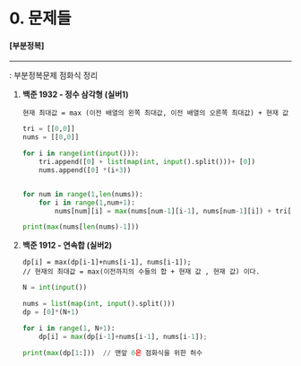 # 0. 문제들

#### [부분정복]

---

: 부분정복문제 점화식 정리

1. **백준 1932 - 정수 삼각형 (실버1)**

   ```
   현재 최대값 = max (이전 배열의 왼쪽 최대값, 이전 배열의 오른쪽 최대값) + 현재 값
   ```

   ```python
   tri = [[0,0]]
   nums = [[0,0]]
   
   for i in range(int(input())):
       tri.append([0] + list(map(int, input().split()))+ [0])
       nums.append([0] *(i+3))
   
   
   for num in range(1,len(nums)):
       for i in range(1,num+1):
           nums[num][i] = max(nums[num-1][i-1], nums[num-1][i]) + tri[num][i]
   
   print(max(nums[len(nums)-1]))
   ```

   

2. **백준 1912 - 연속합 (실버2)**

   ```
   dp[i] = max(dp[i-1]+nums[i-1], nums[i-1]);
   // 현재의 최대값 = max(이전까지의 수들의 합 + 현재 값 , 현재 값) 이다.
   ```

   ```python
   N = int(input())
   
   nums = list(map(int, input().split()))
   dp = [0]*(N+1)
   
   for i in range(1, N+1):
       dp[i] = max(dp[i-1]+nums[i-1], nums[i-1]);
   
   print(max(dp[1:]))  // 맨앞 0은 점화식을 위한 허수
   ```

   


